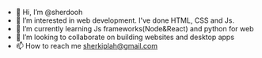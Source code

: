 - 👋 Hi, I’m @sherdooh
- 👀 I’m interested in web development. I've done HTML, CSS and Js.
- 🌱 I’m currently learning Js frameworks(Node&React) and python for web 
- 💞️ I’m looking to collaborate on building websites and desktop apps
- 📫 How to reach me sherkiplah@gmail.com

<!---
sherdooh/sherdooh is a ✨ special ✨ repository because its `README.md` (this file) appears on your GitHub profile.
You can click the Preview link to take a look at your changes.
--->
